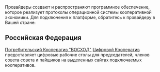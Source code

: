 Провайдеры создают и распространяют программное обеспечение, которое реализует протоколы операционной системы кооперативной экономики. Для подключения к платформе, обратитесь к провайдеру в Вашей стране:

## Российская Федерация
<a href="https://цифровой-кооператив.рф">Потребительский Кооператив "ВОСХОД"</a> [Цифровой Кооператив](https://цифровой-кооператив.рф) предоставляет цифровые рабочие столы для председателей, членов совета совета и пайщиков на выделенных сайтах подключаемых кооперативов.


<!-- ![coopenomics_2.png](/assets/platform/coopenomics_2.png) -->
